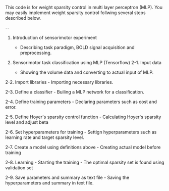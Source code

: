 This code is for weight sparsity control in multi layer perceptron (MLP). 
You may easily implement weight sparsity control follwing several steps described below.  

--

1. Introduction of sensorimotor experiment
    - Describing task paradigm, BOLD signal acquisition and preprocessing.
  
2. Sensorimotor task classification using MLP (Tensorflow)
  2-1. Input data
    - Showing the volume data and converting to actual input of MLP.
    
  2-2. Import libraries
    -  Importing necessary libraries.
    
  2-3. Define a classifier
    - Builing a MLP network for a classification.
    
  2-4. Define training parameters
    - Declaring parameters such as cost and error.
    
  2-5. Define Hoyer's sparsity control function
    - Calculating Hoyer's sparsity level and adjust beta 
    
  2-6. Set hyperparameters for training
    - Settign hyperparameters such as learning rate and target sparsity level.
  
  2-7. Create a model using definitions above
    - Creating actual model before training
    
  2-8. Learning
    - Starting the training
    - The optimal sparsity set is found using validation set
    
  2-9. Save parameters and summary as text file
    - Saving the hyperparameters and summary in text file.

